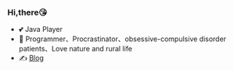 ### Hi,there😘
- 💕 Java Player
- 🔭 Programmer、Procrastinator、obsessive-compulsive disorder patients、Love nature and rural life
- ✍️ [Blog](https://cheung0-bit.github.io)

